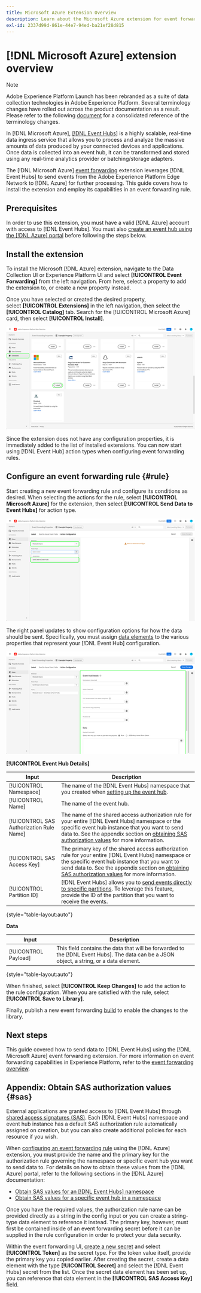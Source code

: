 ```yaml
---
title: Microsoft Azure Extension Overview
description: Learn about the Microsoft Azure extension for event forwarding in Adobe Experience Platform.
exl-id: 2337d99d-861e-44e7-94ed-ba21ef28d815
---
```

# [!DNL Microsoft Azure] extension overview

>[!NOTE]
>
>Adobe Experience Platform Launch has been rebranded as a suite of data collection technologies in Adobe Experience Platform. Several terminology changes have rolled out across the product documentation as a result. Please refer to the following [document](../../../term-updates.md) for a consolidated reference of the terminology changes.

In [!DNL Microsoft Azure], [[!DNL Event Hubs]](https://azure.microsoft.com/en-us/products/event-hubs/#overview) is a highly scalable, real-time data ingress service that allows you to process and analyze the massive amounts of data produced by your connected devices and applications. Once data is collected into an event hub, it can be transformed and stored using any real-time analytics provider or batching/storage adapters.

The [!DNL Microsoft Azure] [event forwarding](../../../ui/event-forwarding/overview.md) extension leverages [!DNL Event Hubs] to send events from the Adobe Experience Platform Edge Network to [!DNL Azure] for further processing. This guide covers how to install the extension and employ its capabilities in an event forwarding rule.

## Prerequisites

In order to use this extension, you must have a valid [!DNL Azure] account with access to [!DNL Event Hubs]. You must also [create an event hub using the [!DNL Azure] portal](https://learn.microsoft.com/en-us/azure/event-hubs/event-hubs-create) before following the steps below.

## Install the extension

To install the Microsoft [!DNL Azure] extension, navigate to the Data Collection UI or Experience Platform UI and select **[!UICONTROL Event Forwarding]** from the left navigation. From here, select a property to add the extension to, or create a new property instead.

Once you have selected or created the desired property, select **[!UICONTROL Extensions]** in the left navigation, then select the **[!UICONTROL Catalog]** tab. Search for the [!UICONTROL Microsoft Azure] card, then select **[!UICONTROL Install]**.

![The [!UICONTROL Install] button being selected for the [!UICONTROL Microsoft Azure] extension in the Data Collection UI.](../../../images/extensions/server/azure/install.png)

Since the extension does not have any configuration properties, it is immediately added to the list of installed extensions. You can now start using [!DNL Event Hub] action types when configuring event forwarding rules.

## Configure an event forwarding rule {#rule}

Start creating a new event forwarding rule and configure its conditions as desired. When selecting the actions for the rule, select **[!UICONTROL Microsoft Azure]** for the extension, then select **[!UICONTROL Send Data to Event Hubs]** for action type.

![The [!UICONTROL Send Data to Event Hubs] action type being selected for a rule in the Data Collection UI.](../../../images/extensions/server/azure/select-action-type.png)

The right panel updates to show configuration options for how the data should be sent. Specifically, you must assign [data elements](../../../ui/managing-resources/data-elements.md) to the various properties that represent your [!DNL Event Hub] configuration.

![The configuration options for the [!UICONTROL Send Data to Event Hubs] action type shown in the UI.](../../../images/extensions/server/azure/event-hub-details.png)

**[!UICONTROL Event Hub Details]**

| Input | Description |
| --- | --- |
| [!UICONTROL Namespace] | The name of the [!DNL Event Hubs] namespace that you created when [setting up the event hub](https://learn.microsoft.com/en-us/azure/event-hubs/event-hubs-create#create-an-event-hubs-namespace). |
| [!UICONTROL Name] | The name of the event hub. |
| [!UICONTROL SAS Authorization Rule Name] | The name of the shared access authorization rule for your entire [!DNL Event Hubs] namespace or the specific event hub instance that you want to send data to. See the appendix section on [obtaining SAS authorization values](#sas) for more information. |
| [!UICONTROL SAS Access Key] | The primary key of the shared access authorization rule for your entire [!DNL Event Hubs] namespace or the specific event hub instance that you want to send data to. See the appendix section on [obtaining SAS authorization values](#sas) for more information. |
| [!UICONTROL Partition ID] | [!DNL Event Hubs] allows you to [send events directly to specific partitions](https://learn.microsoft.com/en-us/azure/architecture/reference-architectures/event-hubs/partitioning-in-event-hubs-and-kafka). To leverage this feature, provide the ID of the partition that you want to receive the events. |

{style="table-layout:auto"}

**Data**

| Input | Description |
| --- | --- |
| [!UICONTROL Payload] | This field contains the data that will be forwarded to the [!DNL Event Hubs]. The data can be a JSON object, a string, or a data element. |

{style="table-layout:auto"}

When finished, select **[!UICONTROL Keep Changes]** to add the action to the rule configuration. When you are satisfied with the rule, select **[!UICONTROL Save to Library]**. 

Finally, publish a new event forwarding [build](../../../ui/publishing/builds.md) to enable the changes to the library.

## Next steps

This guide covered how to send data to [!DNL Event Hubs] using the [!DNL Microsoft Azure] event forwarding extension. For more information on event forwarding capabilities in Experience Platform, refer to the [event forwarding overview](../../../ui/event-forwarding/overview.md).

## Appendix: Obtain SAS authorization values {#sas}

External applications are granted access to [!DNL Event Hubs] through [shared access signatures (SAS)](https://learn.microsoft.com/en-us/azure/event-hubs/authorize-access-shared-access-signature). Each [!DNL Event Hubs] namespace and event hub instance has a default SAS authorization rule automatically assigned on creation, but you can also create additional policies for each resource if you wish.

When [configuring an event forwarding rule](#rule) using the [!DNL Azure] extension, you must provide the name and the primary key for the authorization rule governing the namespace or specific event hub you want to send data to. For details on how to obtain these values from the [!DNL Azure] portal, refer to the following sections in the [!DNL Azure] documentation:

* [Obtain SAS values for an [!DNL Event Hubs] namespace](https://learn.microsoft.com/en-us/azure/event-hubs/event-hubs-get-connection-string#connection-string-for-a-namespace)
* [Obtain SAS values for a specific event hub in a namespace](https://learn.microsoft.com/en-us/azure/event-hubs/event-hubs-get-connection-string#connection-string-for-a-specific-event-hub-in-a-namespace)

Once you have the required values, the authorization rule name can be provided directly as a string in the config input or you can create a string-type data element to reference it instead. The primary key, however, must first be contained inside of an event forwarding secret before it can be supplied in the rule configuration in order to protect your data security.

Within the event forwarding UI, [create a new secret](../../../ui/event-forwarding/secrets.md) and select **[!UICONTROL Token]** as the secret type. For the token value itself, provide the primary key you copied earlier. After creating the secret, create a data element with the type **[!UICONTROL Secret]** and select the [!DNL Event Hubs] secret from the list. Once the secret data element has been set up, you can reference that data element in the **[!UICONTROL SAS Access Key]** field.
